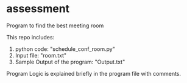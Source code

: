 # assessment
Program to find the best meeting room

This repo includes:
1. python code: "schedule_conf_room.py"
2. Input file: "room.txt"
3. Sample Output of the program: "Output.txt"

Program Logic is explained briefly in the program file with comments.

